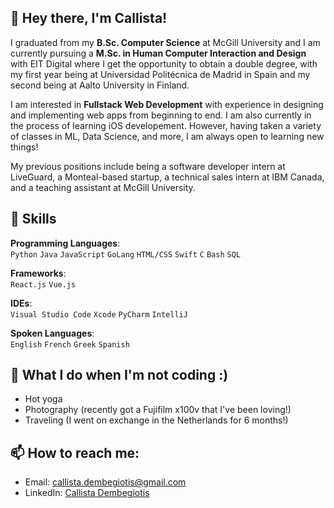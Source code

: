 ## 👋 Hey there, I'm Callista!

I graduated from my **B.Sc. Computer Science** at McGill University and I am currently pursuing a **M.Sc. in Human Computer Interaction and Design** with EIT Digital where I get the opportunity to obtain a double degree, with my first year being at  Universidad Politécnica de Madrid in Spain and my second being at Aalto University in Finland. 

I am interested in **Fullstack Web Development** with experience in designing and implementing web apps from beginning to end. I am also currently in the process of learning iOS developement. However, having taken a variety of classes in ML, Data Science, and more, I am always open to learning new things! 

My previous positions include being a software developer intern at LiveGuard, a Monteal-based startup, a technical sales intern at IBM Canada, and a teaching assistant at McGill University. 


## 🚀 **Skills**

**Programming Languages**:  
`Python` `Java` `JavaScript` `GoLang` `HTML/CSS` `Swift` `C` `Bash` `SQL`

**Frameworks**:  
`React.js` `Vue.js`

**IDEs**:  
`Visual Studio Code` `Xcode` `PyCharm` `IntelliJ`

**Spoken Languages**:  
`English` `French` `Greek` `Spanish`


## 🌟 What I do when I'm not coding :)
- Hot yoga
- Photography (recently got a Fujifilm x100v that I've been loving!)
- Traveling (I went on exchange in the Netherlands for 6 months!)

## 📫 **How to reach me**:
- Email: [callista.dembegiotis@gmail.com](mailto:callista.dembegiotis@gmail.com)
- LinkedIn: [Callista Dembegiotis](https://linkedin.com/in/callista-dembegiotis)

<!--
## My Github Stats
[Anurag's GitHub stats](https://github-readme-stats.vercel.app/api?username=callistadem&show_icons=true&theme=radical)



<!--
**Callistadem/Callistadem** is a ✨ _special_ ✨ repository because its `README.md` (this file) appears on your GitHub profile.

Here are some ideas to get you started:

- 🔭 I’m currently working on ...
- 🌱 I’m currently learning ...
- 👯 I’m looking to collaborate on ...
- 🤔 I’m looking for help with ...
- 💬 Ask me about ...
- 📫 How to reach me: ...
- 😄 Pronouns: ...
- ⚡ Fun fact: ...
-->
